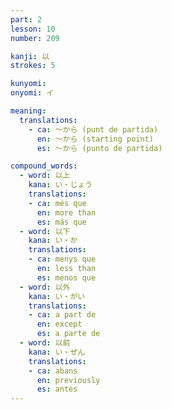 ```yaml
---
part: 2
lesson: 10
number: 209

kanji: 以
strokes: 5

kunyomi:
onyomi: イ

meaning:
  translations:
    - ca: 〜から (punt de partida)
      en: 〜から (starting point)
      es: 〜から (punto de partida)

compound_words:
  - word: 以上
    kana: い・じょう
    translations:
    - ca: més que
      en: more than
      es: más que
  - word: 以下
    kana: い・か
    translations:
    - ca: menys que
      en: less than
      es: menos que
  - word: 以外
    kana: い・がい
    translations:
    - ca: a part de
      en: except
      es: a parte de
  - word: 以前
    kana: い・ぜん
    translations:
    - ca: abans
      en: previously
      es: antes
---
```

